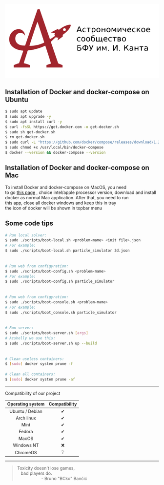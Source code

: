 <p align="center"><a href="https://astromodel.ru"><img alt="Astromodel" src="./configurator/static/images/logo.svg"></a></p>

## Installation of Docker and docker-compose on Ubuntu ##

```bash
$ sudo apt update
$ sudo apt upgrade -y
$ sudo apt install curl -y
$ curl -fsSL https://get.docker.com -o get-docker.sh
$ sudo sh get-docker.sh
$ rm get-docker.sh
$ sudo curl -L "https://github.com/docker/compose/releases/download/1.29.2/docker-compose-$(uname -s)-$(uname -m)" -o /usr/local/bin/docker-compose
$ sudo chmod +x /usr/local/bin/docker-compose
$ docker --version && docker-compose --version
```
## Installation of Docker and docker-compose on Mac ##
To install Docker and docker-compose on MacOS, you need<br>
to go [this page](https://docs.docker.com/docker-for-mac/install/)
, choice intel/apple processor version, download and install<br>
docker as normal Mac application. After that, you need to run<br>
this app, close all docker windows and keep this in tray<br>
the icon of docker will be shown in topbar menu<br>

## Some code tips ##

```bash
# Run local solver:
$ sudo ./scripts/boot-local.sh <problem-mame> <init file>.json
# For example:
$ sudo ./scripts/boot-local.sh particle_simulator 3d.json


# Run web from configyration:
$ sudo ./scripts/boot-config.sh <problem-mame>
# For example:
$ sudo ./scripts/boot-config.sh particle_simulator


# Run web from configyration:
$ sudo ./scripts/boot-console.sh <problem-mame>
# For example:
$ sudo ./scripts/boot_console.sh particle_simulator


# Run server:
$ sudo ./scripts/boot-server.sh [args]
# Acshelly we use this:
$ sudo ./scripts/boot-server.sh up --build


# Clean useless containers:
$ [sudo] docker system prune -f

# Clean all containers:
$ [sudo] docker system prune -af
```


-----------------------------------------

Compatibility of our project

| **Operating system** | **Compatibility** |
|:--------------------:|:-----------------:|
|    Ubuntu / Debian   |          ✔       |
|      Arch linux      |          ✔       |
|         Mint         |          ✔       |
|        Fedora        |          ✔       |
|         MacOS        |          ✔       |
|      Windows NT      |          ❌       |
|       ChromeOS       |          ❔       |

-----------------------------------------

> Toxicity doesn't lose games, <br>
> &nbsp;&nbsp;&nbsp;bad players do. <br>
> &nbsp;&nbsp;&nbsp;&nbsp;&nbsp;&nbsp;&nbsp;&nbsp;&nbsp;&nbsp;&nbsp;&nbsp;&nbsp;&nbsp;&nbsp;&nbsp;&nbsp;&nbsp;&nbsp;&nbsp;\- Bruno "BCko" Bančić
